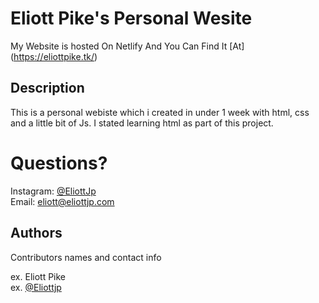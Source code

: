 # Eliott Pike's Personal Wesite

My Website is hosted On Netlify And You Can Find It [At] (https://eliottpike.tk/)

## Description

This is a personal webiste which i created in under 1 week with html, css and a little bit of Js.
I stated learning html as part of this project.

# Questions?

Instagram: [@EliottJp](https://instagram.com/eliottjp)  
Email: [eliott@eliottjp.com](mailto:eliott@eliottjp)  

## Authors

Contributors names and contact info

ex. Eliott Pike  
ex. [@Eliottjp](https://instagram.com/eliottjp)
